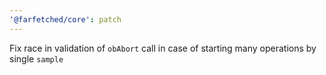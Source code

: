 ```yaml
---
'@farfetched/core': patch
---
```


Fix race in validation of `obAbort` call in case of starting many operations by single `sample`
